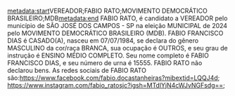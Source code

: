 <metadata:start>VEREADOR;FABIO RATO;MOVIMENTO DEMOCRÁTICO BRASILEIRO;MDB<metadata:end>
FABIO RATO, é candidato a VEREADOR pelo município de SÃO JOSÉ DOS CAMPOS - SP na eleição MUNICIPAL de 2024 pelo MOVIMENTO DEMOCRÁTICO BRASILEIRO (MDB). FABIO FRANCISCO DIAS é CASADO(A), nasceu em 07/07/1984, se declara do gênero MASCULINO da cor/raça BRANCA, sua ocupação é OUTROS, e seu grau de instrução é ENSINO MÉDIO COMPLETO. Seu nome completo é FABIO FRANCISCO DIAS, e seu número de urna é 15555.
FABIO RATO não declarou bens.
As redes sociais de FABIO RATO são:https://www.facebook.com/fabio.docastanheiras?mibextid=LQQJ4d; https://www.instagram.com/fabio_ratosjc?igsh=MTdlYjN4cWJvNGFsdg==;